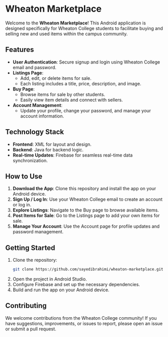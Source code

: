 # Wheaton Marketplace

Welcome to the **Wheaton Marketplace**! This Android application is designed specifically for Wheaton College students to facilitate buying and selling new and used items within the campus community.

## Features

- **User Authentication**: Secure signup and login using Wheaton College email and password.
- **Listings Page**: 
  - Add, edit, or delete items for sale.
  - Each listing includes a title, price, description, and image.
- **Buy Page**: 
  - Browse items for sale by other students.
  - Easily view item details and connect with sellers.
- **Account Management**:
  - Update your profile, change your password, and manage your account information.

## Technology Stack

- **Frontend**: XML for layout and design.
- **Backend**: Java for backend logic.
- **Real-time Updates**: Firebase for seamless real-time data synchronization.

## How to Use

1. **Download the App**: Clone this repository and install the app on your Android device.
2. **Sign Up / Log In**: Use your Wheaton College email to create an account or log in.
3. **Explore Listings**: Navigate to the Buy page to browse available items.
4. **Post Items for Sale**: Go to the Listings page to add your own items for sale.
5. **Manage Your Account**: Use the Account page for profile updates and password management.

## Getting Started

1. Clone the repository:
   ```bash
   git clone https://github.com/sayedibrahimi/wheaton-marketplace.git
   ```
2. Open the project in Android Studio.
3. Configure Firebase and set up the necessary dependencies.
4. Build and run the app on your Android device.

## Contributing

We welcome contributions from the Wheaton College community! If you have suggestions, improvements, or issues to report, please open an issue or submit a pull request.
